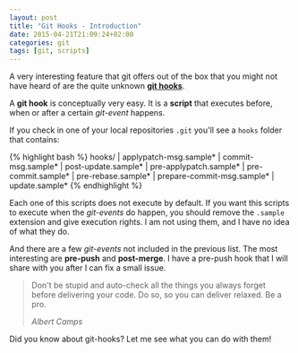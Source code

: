 ```yaml
---
layout: post
title: "Git Hooks - Introduction"
date: 2015-04-21T21:09:24+02:00
categories: git
tags: [git, scripts]
---
```


A very interesting feature that git offers out of the box that you might not have heard of are the quite unknown **[git hooks][git-hooks]**.

A **git hook** is conceptually very easy. It is a **script** that executes before, when or after a certain _git-event_ happens.

If you check in one of your local repositories `.git` you'll see a `hooks` folder that contains:

{% highlight bash %}
hooks/
| applypatch-msg.sample*
| commit-msg.sample*
| post-update.sample*
| pre-applypatch.sample*
| pre-commit.sample*
| pre-rebase.sample*
| prepare-commit-msg.sample*
| update.sample*
{% endhighlight %}

Each one of this scripts does not execute by default. If you want this scripts to execute when the _git-events_ do happen, you should remove the `.sample` extension and give execution rights. I am not using them, and I have no idea of what they do.

And there are a few _git-events_ not included in the previous list. The most interesting  are **pre-push** and **post-merge**. I have a pre-push hook that I will share with you after I can fix a small issue.

<blockquote><p>Don't be stupid and auto-check all the things you always forget before delivering your code. Do so, so you can deliver relaxed. Be a pro.</p><footer><cite>Albert Camps</cite></footer></blockquote>

Did you know about git-hooks? Let me see what you can do with them!

[git-hooks]: http://git-scm.com/book/es/v2/Customizing-Git-Git-Hooks
